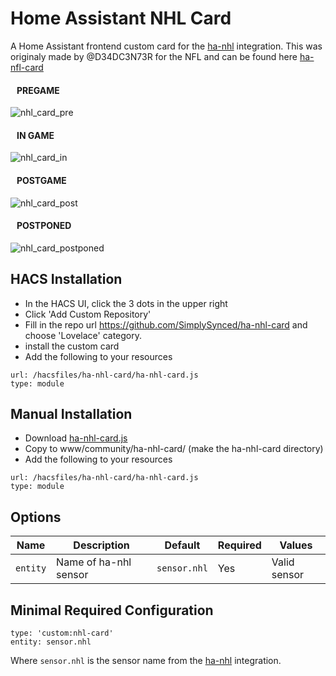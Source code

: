 # Home Assistant NHL Card
A Home Assistant frontend custom card for the [ha-nhl](https://github.com/simplysynced/ha-nhl) integration.  This was originaly made by @D34DC3N73R for the NFL and can be found here [ha-nfl-card](https://github.com/D34DC3N73R/ha-nfl-card)

#### &nbsp;&nbsp;&nbsp;PREGAME

![nhl_card_pre](https://user-images.githubusercontent.com/22181015/147371178-a3306e2a-5dff-481c-a436-93534c0eae78.jpg)

#### &nbsp;&nbsp;&nbsp;IN GAME

![nhl_card_in](https://user-images.githubusercontent.com/22181015/147807404-884aed3d-91de-4a47-a790-8fe777cab06b.jpg)

#### &nbsp;&nbsp;&nbsp;POSTGAME

![nhl_card_post](https://user-images.githubusercontent.com/22181015/147807415-42fdf195-a9f2-4ef8-99f8-09490170db64.jpg)

#### &nbsp;&nbsp;&nbsp;POSTPONED

![nhl_card_postponed](https://user-images.githubusercontent.com/22181015/147341318-8afa9a7c-8f13-484d-8502-0328c262288b.jpg)



## HACS Installation
- In the HACS UI, click the 3 dots in the upper right
- Click 'Add Custom Repository'
- Fill in the repo url https://github.com/SimplySynced/ha-nhl-card and choose 'Lovelace' category.
- install the custom card
- Add the following to your resources
```
url: /hacsfiles/ha-nhl-card/ha-nhl-card.js
type: module
```

## Manual Installation
- Download [ha-nhl-card.js](https://raw.githubusercontent.com/SimplySynced/ha-nhl-card/main/dist/ha-nhl-card.js)
- Copy to www/community/ha-nhl-card/ (make the ha-nhl-card directory)
- Add the following to your resources
```
url: /hacsfiles/ha-nhl-card/ha-nhl-card.js
type: module
```

## Options
| Name | Description | Default | Required |  Values |
| --- | --- | --- | --- | --- |
| `entity` | Name of ha-nhl sensor | `sensor.nhl` | Yes  | Valid sensor |

## Minimal Required Configuration
```
type: 'custom:nhl-card'
entity: sensor.nhl
```
Where `sensor.nhl` is the sensor name from the [ha-nhl](https://github.com/simplysynced/ha-nhl) integration.